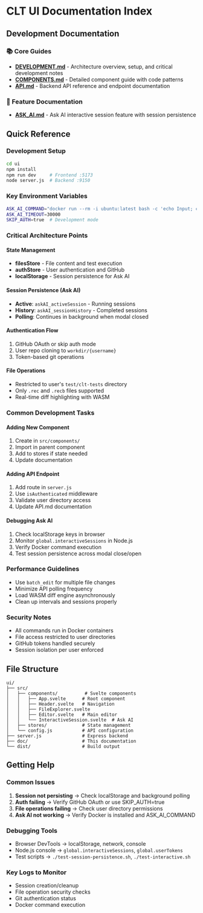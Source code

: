 # CLT UI Documentation Index

## Development Documentation

### 📚 Core Guides
- **[DEVELOPMENT.md](./DEVELOPMENT.md)** - Architecture overview, setup, and critical development notes
- **[COMPONENTS.md](./COMPONENTS.md)** - Detailed component guide with code patterns
- **[API.md](./API.md)** - Backend API reference and endpoint documentation

### 🎯 Feature Documentation
- **[ASK_AI.md](./ASK_AI.md)** - Ask AI interactive session feature with session persistence

## Quick Reference

### Development Setup
```bash
cd ui
npm install
npm run dev     # Frontend :5173
node server.js  # Backend :9150
```

### Key Environment Variables
```bash
ASK_AI_COMMAND="docker run --rm -i ubuntu:latest bash -c 'echo Input; cat'"
ASK_AI_TIMEOUT=30000
SKIP_AUTH=true  # Development mode
```

### Critical Architecture Points

#### State Management
- **filesStore** - File content and test execution
- **authStore** - User authentication and GitHub
- **localStorage** - Session persistence for Ask AI

#### Session Persistence (Ask AI)
- **Active**: `askAI_activeSession` - Running sessions
- **History**: `askAI_sessionHistory` - Completed sessions
- **Polling**: Continues in background when modal closed

#### Authentication Flow
1. GitHub OAuth or skip auth mode
2. User repo cloning to `workdir/{username}`
3. Token-based git operations

#### File Operations
- Restricted to user's `test/clt-tests` directory
- Only `.rec` and `.recb` files supported
- Real-time diff highlighting with WASM

### Common Development Tasks

#### Adding New Component
1. Create in `src/components/`
2. Import in parent component
3. Add to stores if state needed
4. Update documentation

#### Adding API Endpoint
1. Add route in `server.js`
2. Use `isAuthenticated` middleware
3. Validate user directory access
4. Update API.md documentation

#### Debugging Ask AI
1. Check localStorage keys in browser
2. Monitor `global.interactiveSessions` in Node.js
3. Verify Docker command execution
4. Test session persistence across modal close/open

### Performance Guidelines
- Use `batch_edit` for multiple file changes
- Minimize API polling frequency
- Load WASM diff engine asynchronously
- Clean up intervals and sessions properly

### Security Notes
- All commands run in Docker containers
- File access restricted to user directories
- GitHub tokens handled securely
- Session isolation per user enforced

## File Structure
```
ui/
├── src/
│   ├── components/          # Svelte components
│   │   ├── App.svelte      # Root component
│   │   ├── Header.svelte   # Navigation
│   │   ├── FileExplorer.svelte
│   │   ├── Editor.svelte   # Main editor
│   │   └── InteractiveSession.svelte  # Ask AI
│   ├── stores/             # State management
│   └── config.js           # API configuration
├── server.js               # Express backend
├── doc/                    # This documentation
└── dist/                   # Build output
```

## Getting Help

### Common Issues
1. **Session not persisting** → Check localStorage and background polling
2. **Auth failing** → Verify GitHub OAuth or use SKIP_AUTH=true
3. **File operations failing** → Check user directory permissions
4. **Ask AI not working** → Verify Docker is installed and ASK_AI_COMMAND

### Debugging Tools
- Browser DevTools → localStorage, network, console
- Node.js console → `global.interactiveSessions`, `global.userTokens`
- Test scripts → `./test-session-persistence.sh`, `./test-interactive.sh`

### Key Logs to Monitor
- Session creation/cleanup
- File operation security checks
- Git authentication status
- Docker command execution